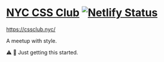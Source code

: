 # [NYC CSS Club](https://cssclub.nyc/) [![Netlify Status](https://api.netlify.com/api/v1/badges/218b3758-b7e3-4b48-b151-77346791a06a/deploy-status)](https://app.netlify.com/sites/cssclubnyc/deploys)

https://cssclub.nyc/

A meetup with style.

⚠️ 🐲 Just getting this started.
